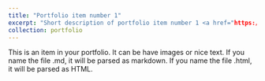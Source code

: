 ```yaml
---
title: "Portfolio item number 1"
excerpt: "Short description of portfolio item number 1 <a href="https://patelkajal18.github.io/des157a/index.html">Projects</a> <br/><img src='/images/500x300.png'>"
collection: portfolio
---
```


This is an item in your portfolio. It can be have images or nice text. If you name the file .md, it will be parsed as markdown. If you name the file .html, it will be parsed as HTML. 
